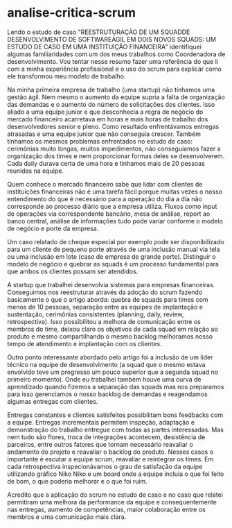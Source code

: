 # analise-critica-scrum

Lendo o estudo de caso "REESTRUTURAÇÃO DE UM SQUADDE DESENVOLVIMENTO DE SOFTWAREÁGIL EM DOIS NOVOS SQUADS: UM ESTUDO DE CASO EM UMA INSTITUIÇÃO FINANCEIRA" identifiquei algumas familiaridades com um dos meus trabalhos como Coordenadora de desenvolvimento. Vou tentar nesse resumo fazer uma referência do que li com a minha experiência profissional e o uso do scrum para explicar como ele transformou meu modelo de trabalho. 

Na minha primeira empresa de trabalho (uma startup) não tínhamos uma gestão ágil. Nem mesmo o aumento da equipe supria a falta de organização das demandas e o aumento do número de solicitações dos clientes. Isso aliado a uma equipe junior e que desconhecia a regra de negócio do mercado financeiro acarretava em horas e mais horas de trabalho dos desenvolvedores senior e pleno. Como resultado enfrentávamos entregas atrasadas e uma equipe junior que não conseguia crescer. Também tínhamos os mesmos problemas enfrentados no estudo de caso: cerimônias muito longas, muitos impedimentos, não conseguíamos fazer a organização dos times e nem proporcionar formas deles se desenvolverem. Cada daily durava certa de uma hora e tínhamos mais de 20 pessoas reunidas na equipe. 

Quem conhece o mercado financeiro sabe que lidar com clientes de instituições financeiras não é uma tarefa fácil porque muitas vezes o nosso entendimento do que é necessário para a operação do dia a dia não corresponde ao processo diário que a empresa utiliza. Fluxos como input de operações via correspondente bancário, mesa de análise, report ao banco central, análise de informações tudo pode variar conforme o modelo de negócio e porte da empresa. 

Um caso relatado de cheque especial por exemplo pode ser disponibilizado para um cliente de pequeno porte através de uma inclusão manual via tela ou uma inclusão em lote (caso de empresa de grande porte). Distinguir o modelo de negócio e quebrar as squads é um processo fundamental para que ambos os clientes possam ser atendidos. 

A startup que trabalhei desenvolvia sistemas para empresas financeiras. Conseguimos nos reestruturar através da adoção do scrum fazendo basicamente o que o artigo aborda: quebra de squads para times com menos de 10 pessoas, separação entre as equipes de implantação e sustentação, cerimônias consistentes (planning, daily, review, retrospectiva). Isso possibilitou a melhora de comunicação entre os membros do time, deixou claro os objetivos de cada squad em relação ao produto e mesmo compartilhando o mesmo backlog melhoramos nosso tempo de atendimento e implantação com os clientes.

Outro ponto interessante abordado pelo artigo foi a inclusão de um líder técnico na equipe de desenvolvimento (a squad que o mesmo estava envolvido teve um progresso um pouco superior que a segunda squad no primeiro momento). Onde eu trabalhei também houve uma curva de aprendizado quando fizemos a separação das squads mas nos preparamos para isso gerenciamos o nosso backlog de demandas e reagendamos algumas entregas com clientes. 

Entregas constantes e clientes satisfeitos possibilitam bons feedbacks com a equipe. Entregas incrementais permitem inspeção, adaptação e demonstração do trabalho entregue com todas as partes interessadas. Mas nem tudo são flores, troca de integrações acontecem, desistência de parceiros, entre outros fatores que tornam necessário reavaliar o andamento do projeto e reavaliar o backlog do produto. Nesses casos o importante é escutar a equipe scrum, reavaliar e reintegrar os times. Em cada retrospectiva inspecionávamos o grau de satisfação da equipe utilizando gráfico Niko Niko e um board onde a equipe incluia o que foi feito de bom, o que poderia melhorar e o que foi ruim.

Acredito que a aplicação do scrum no estudo de caso e no caso que relatei permitiram uma melhora da performance da equipe e consequentemente nas entregas, aumento de competências, maior colaboração entre os membros e uma comunicação mais clara. 
